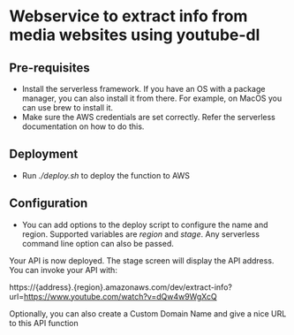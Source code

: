 # Webservice to extract info from media websites using youtube-dl

## Pre-requisites
* Install the serverless framework. If you have an OS with a package manager, you can also install it from there. For example, on MacOS you can use brew to install it.
* Make sure the AWS credentials are set correctly. Refer the serverless documentation on how to do this.

## Deployment
* Run *./deploy.sh* to deploy the function to AWS

## Configuration
* You can add options to the deploy script to configure the name and region. Supported variables are *region* and *stage*. Any serverless command line option can also be passed.

Your API is now deployed. The stage screen will display the API address. You can invoke your API with:

https://{address}.{region}.amazonaws.com/dev/extract-info?url=https://www.youtube.com/watch?v=dQw4w9WgXcQ

Optionally, you can also create a Custom Domain Name and give a nice URL to this API function
